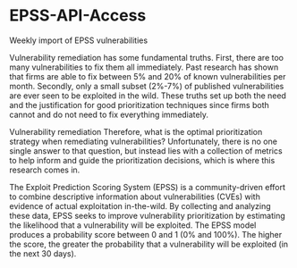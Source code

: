 # EPSS-API-Access

Weekly import of EPSS vulnerabilities


Vulnerability remediation has some fundamental truths. First, there are too many vulnerabilities to fix them all immediately. Past research has shown that firms are able to fix between 5% and 20% of known vulnerabilities per month. Secondly, only a small subset (2%-7%) of published vulnerabilities
are ever seen to be exploited in the wild. These truths set up both the need and the justification for good prioritization techniques since firms both cannot and do not need to fix everything immediately.

Vulnerability remediation
Therefore, what is the optimal prioritization strategy when remediating vulnerabilities? Unfortunately, there is no one single answer to that question, but instead lies with a collection of metrics to help inform and guide the prioritization decisions, which is where this research comes in.

The Exploit Prediction Scoring System (EPSS) is a community-driven effort to combine descriptive information about vulnerabilities (CVEs) with evidence of actual exploitation in-the-wild. By collecting and analyzing these data, EPSS seeks to improve vulnerability prioritization by estimating
the likelihood that a vulnerability will be exploited. The EPSS model produces a probability score between 0 and 1 (0% and 100%). The higher the score, the greater the probability that a vulnerability will be exploited (in the next 30 days).
